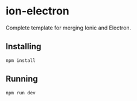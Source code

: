 # ion-electron
Complete template for merging Ionic and Electron. 
## Installing
```
npm install
```

## Running
```
npm run dev
```
